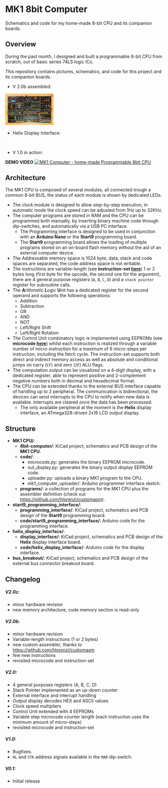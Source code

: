 # MK1 8bit Computer

Schematics and code for my home-made 8-bit CPU and its companion boards.

## Overview

During the past month, I designed and built a programmable 8-bit CPU from scratch, out of basic series 74LS logic ICs.

This repository contains pictures, schematics, and code for this project and its companion boards.

* V 2.0b assembled:

<img src="MK1_CPU/images/8bit-computer_v2.jpg" style="zoom:15%;" />

- Helix Display Interface:

<img src="helix_display_interface/images/hello_world.gif" style="zoom:15%;" />

* V 1.0 in action:

**DEMO VIDEO**
[![MK1 Computer - home-made Programmable 8bit CPU](https://img.youtube.com/vi/R_gflIunANo/0.jpg)](https://www.youtube.com/watch?v=R_gflIunANo)

## Architecture

The MK1 CPU is composed of several modules, all connected trough a common 8-bit BUS, the status of each module is shown by dedicated LEDs. 

- The clock module is designed to allow step-by-step execution; in automatic mode the clock speed can be adjusted from 1Hz up to 32KHz.
- The computer programs are stored in RAM and the CPU can be programmed both manually, by inserting binary machine code through dip-switches, and automatically via a USB PC interface. 
  - The Programming interface is designed to be used in conjunction with an **Arduino Nano** or the **Start9** programming board.
  - The **Start9** programming board allows the loading of multiple programs stored on an on-board flash memory without the aid of an external computer device.
- The Addressable memory space is 1024 byte, data, stack and code spaces are separated, the code address space is not writable. 
- The instructions are variable-length (see **instruction-set [here](https://github.com/vascofazza/8bit-cpu/tree/master/MK1_CPU/programs/libraries/mk1.cpu)**) 1 or 2 bytes long (first byte for the opcode, the second one for the argument), there are 4 general purpose registers (`A`, `B`, `C`, `D`) and a  `stack pointer` register for subroutine calls.
- The **A**rithmetic **L**ogic **U**nit has a dedicated register for the second operand and supports the following operations:
  - Addition
  - Subtraction
  - OR
  - AND
  - NOT
  - Left/Right Shift
  - Left/Right Rotation
- The Control Unit combinatory logic is implemented using EEPROMs (see **microcode [here](https://github.com/vascofazza/8bit-cpu/blob/master/MK1_CPU/code/microcode.txt)**) whilst each instruction is realized through a variable number of micro-instruction for a maximum of 6 micro-steps per instruction, including the fetch cycle. The instruction-set  supports both direct and indirect memory access as well as absolute and conditional jumps on carry (`CF`) and zero (`ZF`) ALU flags.
- The computation output can be visualized on a 4-digit display, with a dedicated register, able to represent positive and 2-complement negative numbers both in decimal and hexadecimal format.
- The CPU can be extended thanks to the external BUS interface capable of handling up to 2 peripheral. The communication is bidirectional, the devices can send interrupts to the CPU to notify when new data is available. Interrupts are cleared once the data has been processed.
  - The only available peripheral at the moment is the **Helix** display interface, an ATmega328-driven 2x16 LCD output display.

## Structure

- **MK1 CPU/**:
  - **8bit-computer/**: KiCad project, schematics and PCB design of the **MK1 CPU**.
  - **code/**:
    - microcode.py: generates the binary EEPROM microcode.
    - out_display.py: generates the binary output display EEPROM code.
    - uploader.py: uploads a binary MK1 program to the CPU.
    - mk1_computer_uploader/: Arduino programmer interface sketch.
  - **programs/**: a collection of programs for the MK1 CPU plus the assembler definition (check out https://github.com/hlorenzi/customasm).
- **start9_programming_interface/**: 
  - **programming_interface/**: KiCad project, schematics and PCB design of the **Start9** programming board.
  - **code/start9_programming_interface/**: Arduino code for the programming interface.
- **helix_display_interface/**:
  - **display_interface/**: KiCad project, schematics and PCB design of the **Helix** display interface board.
  - **code/helix_display_interface/**: Arduino code for the display interface.
- **bus_breakout/**: KiCad project, schematics and PCB design of the external bus connector breakout board.

## Changelog

##### V2.0c:

- minor hardware revision
- new memory architecture, code memory section is read-only

##### V2.0b:

- minor hardware revision
- Variable-length instructions (1 or 2 bytes)
- new custom assembler, thanks to https://github.com/hlorenzi/customasm
- few new instructions
- revisited microcode and instruction-set

##### V2.0:

- 4 general purposes registers (A, B, C, D)
- Stack Pointer implemented as an up-down counter
- External interface and interrupt handling
- Output display decodes HEX and ASCII values
- Clock speed multipliers
- Control Unit extended with 4 EEPROMs
- Variable step microcode counter length (each instruction uses the minimum amount of micro-steps)
- revisited microcode and instruction-set

##### V1.0:

- Bugfixes.
- `HL` and `STK` address signals available in the `MAR` dip-switch.

##### V0.1:

- Initial release

